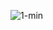 
![1-min](https://user-images.githubusercontent.com/86807316/163622463-3965ec14-9cdf-4f65-a0d6-1c6bea083dd9.png)
